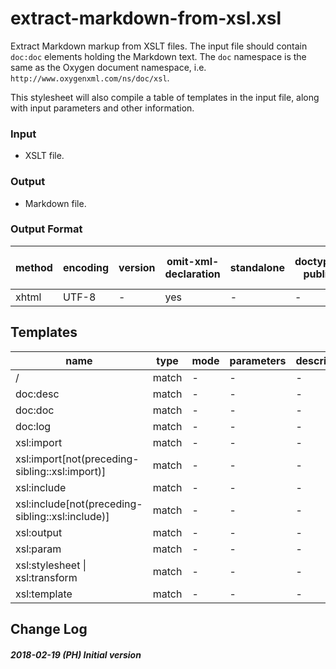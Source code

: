 # extract-markdown-from-xsl.xsl

Extract Markdown markup from XSLT files. The input file should contain `doc:doc` elements holding
the Markdown text. The `doc` namespace is the same as the Oxygen document namespace, i.e.
`http://www.oxygenxml.com/ns/doc/xsl`.

This stylesheet will also compile a table of templates in the input file, along with input
parameters and other information.

### Input

* XSLT file.

### Output

* Markdown file.

        



### Output Format

<table><thead><tr><th>method</th><th>encoding</th><th>version</th><th>omit-xml-declaration</th><th>standalone</th><th>doctype-public</th><th>doctype-system</th><th>cdata-section-elements</th><th>indent</th><th>media-type</th></tr></thead><tbody><tr><td>xhtml</td><td>UTF-8</td><td>-</td><td>yes</td><td>-</td><td>-</td><td>-</td><td>-</td><td>no</td><td>-</td></tr></tbody></table>

## Templates

<table><thead><tr><th width="35%">name</th><th>type</th><th>mode</th><th>parameters</th><th width="35%">description</th></tr></thead><tbody><tr><td>/</td><td>match</td><td>-</td><td>-</td><td>-</td></tr><tr><td>doc:desc</td><td>match</td><td>-</td><td>-</td><td>-</td></tr><tr><td>doc:doc</td><td>match</td><td>-</td><td>-</td><td>-</td></tr><tr><td>doc:log</td><td>match</td><td>-</td><td>-</td><td>-</td></tr><tr><td>xsl:import</td><td>match</td><td>-</td><td>-</td><td>-</td></tr><tr><td>xsl:import[not(preceding-sibling::xsl:import)]</td><td>match</td><td>-</td><td>-</td><td>-</td></tr><tr><td>xsl:include</td><td>match</td><td>-</td><td>-</td><td>-</td></tr><tr><td>xsl:include[not(preceding-sibling::xsl:include)]</td><td>match</td><td>-</td><td>-</td><td>-</td></tr><tr><td>xsl:output</td><td>match</td><td>-</td><td>-</td><td>-</td></tr><tr><td>xsl:param</td><td>match</td><td>-</td><td>-</td><td>-</td></tr><tr><td>xsl:stylesheet | xsl:transform</td><td>match</td><td>-</td><td>-</td><td>-</td></tr><tr><td>xsl:template</td><td>match</td><td>-</td><td>-</td><td>-</td></tr></tbody></table>






## Change Log

##### 2018-02-19 (PH) Initial version

        

